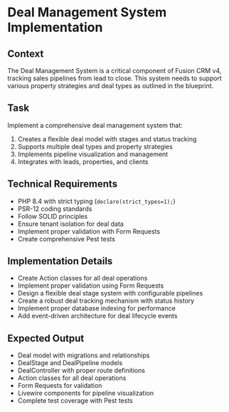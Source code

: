 # Deal Management System Implementation

## Context
The Deal Management System is a critical component of Fusion CRM v4, tracking sales pipelines from lead to close. This system needs to support various property strategies and deal types as outlined in the blueprint.

## Task
Implement a comprehensive deal management system that:

1. Creates a flexible deal model with stages and status tracking
2. Supports multiple deal types and property strategies
3. Implements pipeline visualization and management
4. Integrates with leads, properties, and clients

## Technical Requirements
- PHP 8.4 with strict typing (`declare(strict_types=1);`)
- PSR-12 coding standards
- Follow SOLID principles
- Ensure tenant isolation for deal data
- Implement proper validation with Form Requests
- Create comprehensive Pest tests

## Implementation Details
- Create Action classes for all deal operations
- Implement proper validation using Form Requests
- Design a flexible deal stage system with configurable pipelines
- Create a robust deal tracking mechanism with status history
- Implement proper database indexing for performance
- Add event-driven architecture for deal lifecycle events

## Expected Output
- Deal model with migrations and relationships
- DealStage and DealPipeline models
- DealController with proper route definitions
- Action classes for all deal operations
- Form Requests for validation
- Livewire components for pipeline visualization
- Complete test coverage with Pest tests
